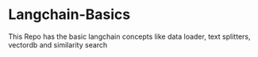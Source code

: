 # Langchain-Basics
This Repo has the basic langchain concepts like data loader, text splitters, vectordb and similarity search
